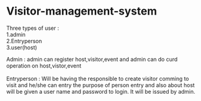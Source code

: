 # Visitor-management-system

Three types of user :<br/>
1.admin<br/>
2.Entryperson<br/>
3.user(host)<br/>

Admin : admin can register host,visitor,event and admin can do curd operation on host,vistor,event<br/><br/>
Entryperson : Will be having the responsible to create visitor comming to visit and he/she can entry the purpose of person entry and also about host will be given a user name and password to login. It will be issued by admin.<br/>


